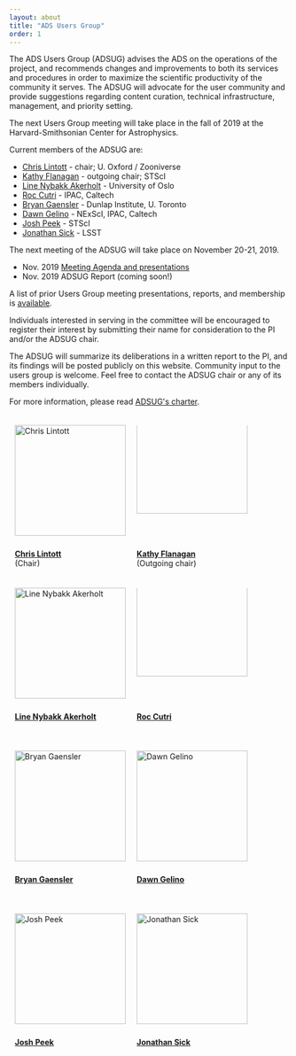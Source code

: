 ```yaml
---
layout: about
title: "ADS Users Group"
order: 1
---
```


<style type="text/css">
.floated_img {
    display: inline-block;
    height: 200px;
    width: 200px;
    float: middle;
    overflow: hidden;
    vertical-align: middle;
    margin-bottom: 10px;
    padding: 10px;
}

.sizedpic {
    width: 100%; 
    float: middle;
    position: relative;
    vertical-align: middle;
    margin-top: 10px;
}
.textlabel {
    height: 50px;
    text-align: left;
    padding-left: 10px;
}

</style>

The ADS Users Group (ADSUG) advises the ADS on the operations of the project, and recommends changes and improvements to both its services and procedures in order to maximize the scientific productivity of the community it serves. The ADSUG will advocate for the user community and provide suggestions regarding content curation, technical infrastructure, management, and priority setting.

The next Users Group meeting will take place in the fall of 2019 at the Harvard-Smithsonian Center for Astrophysics.

Current members of the ADSUG are:

- [Chris Lintott](https://www2.physics.ox.ac.uk/contacts/people/lintott) - chair; U. Oxford / Zooniverse
- [Kathy Flanagan](http://www.stsci.edu/~flanagan/) - outgoing chair; STScI
- [Line Nybakk Akerholt](http://www.ub.uio.no/english/about/people/ureal/urealundervisning/linena/index.html) - University of Oslo
- [Roc Cutri](http://web.ipac.caltech.edu/staff/roc/) - IPAC, Caltech
- [Bryan Gaensler](http://dunlap.utoronto.ca/~bgaensler/) - Dunlap Institute, U. Toronto
- [Dawn Gelino](https://www.ipac.caltech.edu/science/staff/dawn-gelino) - NExScI, IPAC, Caltech
- [Josh Peek](http://user.astro.columbia.edu/~jpeek/) - STScI
- [Jonathan Sick](https://jonathansick.ca/) - LSST

The next meeting of the ADSUG will take place on November 20-21, 2019.

- Nov. 2019 [Meeting Agenda and presentations](../adsug/past_meetings/2019-11-01-201911-program.html)
- Nov. 2019 ADSUG Report (coming soon!)

A list of prior Users Group meeting presentations, reports, and membership is [available](../adsug/meetings.html).

Individuals interested in serving in the committee will be encouraged to register their interest by submitting their name for consideration to the PI and/or the ADSUG chair.

The ADSUG will summarize its deliberations in a written report to the PI, and its findings will be posted publicly on this website. Community input to the users group is welcome. Feel free to contact the ADSUG chair or any of its members individually.

For more information, please read [ADSUG's charter](../adsug/charter.html).

<div>

<div style="float:left;">
  <div class="floated_img">
    <img class="sizedpic" src="https://www2.physics.ox.ac.uk/sites/default/files/imagecache/profile_image/DSC_0037.jpg"
    alt="Chris Lintott">
  </div>
  <div class="textlabel">
    <p><A HREF="https://www2.physics.ox.ac.uk/contacts/people/lintott"><B>Chris Lintott</B></A> <br>(Chair)</p>
  </div>
</div>
<div style="float: left;">  
  <div class="floated_img">
      <img style="clip-path: inset(40px 0px 0px 0px); margin-top:
		  -30px" class="sizedpic" src="http://www.stsci.edu/~flanagan/images/kaf_front.jpg"
	 alt="Kathy Flanagan">
  </div>
  <div class="textlabel">
  <p><A HREF="http://www.stsci.edu/~flanagan/"><B>Kathy
  Flanagan</B></A> <br>(Outgoing chair)</p>
  </div>
</div>
<div style="float:left;">
  <div class="floated_img">
    <img class="sizedpic" src="http://adsabs.harvard.edu/figs/Linea.jpg"
	 alt="Line Nybakk Akerholt">
  </div>
  <div class="textlabel">
    <p><A HREF="http://www.ub.uio.no/english/about/people/ureal/urealundervisning/linena/index.html"><B>Line Nybakk Akerholt</B></A></p>
  </div>
  </div>  
<div style="float:left;">
  <div class="floated_img">
    <img class="sizedpic" style="clip-path: inset(40px 0px 0px 0px);
	 margin-top: -30px" src="http://wise.ssl.berkeley.edu/images/profile_rcutri.jpg"
	 alt="Roc Cutri">
  </div>
  <div class="textlabel">
    <p><A HREF="http://web.ipac.caltech.edu/staff/roc/"><B>Roc Cutri</B></A></p>
  </div>
  </div>
  <div style="float:left;">
  <div class="floated_img">
    <img class="sizedpic" src="http://dunlap.utoronto.ca/~bgaensler/bmg2010.jpg"
	 alt="Bryan Gaensler ">
  </div>
  <div class="textlabel">
    <p><A HREF="http://dunlap.utoronto.ca/~bgaensler/"><B>Bryan Gaensler</B></A></p>
  </div>
</div>
  <div style="float:left;">
  <div class="floated_img">
    <img class="sizedpic" src="https://www.ipac.caltech.edu/system/people/images/16/thumb/Dawn_Galino.JPG"
	 alt="Dawn Gelino">
  </div>
  <div class="textlabel">
    <p><A HREF="https://www.ipac.caltech.edu/science/staff/dawn-gelino"><B>Dawn Gelino</B></A></p>
  </div>
</div>
<div style="float:left;">
  <div class="floated_img">
    <img class="sizedpic" src="http://www.stsci.edu/~jegpeek/images/eyes.jpg"
    alt="Josh Peek">
  </div>
  <div class="textlabel">
    <p><A HREF="http://user.astro.columbia.edu/~jpeek/"><B>Josh Peek</B></A></p>
  </div>
</div>
<div style="float:left;">
  <div class="floated_img">
    <img class="sizedpic" src="https://static1.squarespace.com/static/56d24dc1746fb93b0ba256bd/56d2538345bf216eb2d67bf6/56d2538345bf216eb2d67bf7/1456624959321/vsco-photo-1.jpg"
	 alt="Jonathan Sick">
  </div>
  <div class="textlabel">
    <p><A HREF="https://jonathansick.ca/"><B>Jonathan Sick</B></A></p>
  </div>
</div>

</div>

<br style="clear:left;"/>
